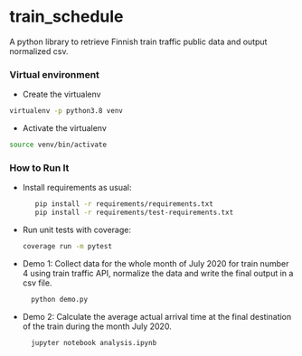# train_schedule
A python library to retrieve Finnish train traffic public data and output normalized csv.

### Virtual environment
- Create the virtualenv
```bash 
virtualenv -p python3.8 venv
```
- Activate the virtualenv
```bash
source venv/bin/activate
```

### How to Run It
- Install requirements as usual:
    ```bash
       pip install -r requirements/requirements.txt
       pip install -r requirements/test-requirements.txt
    ```

- Run unit tests with coverage:
  ```bash
  coverage run -m pytest
  ```
- Demo 1: Collect data for the whole month of July 2020 for train number 4 using train traffic API, normalize the data
and write the final output in a csv file.
  ```bash
    python demo.py
  ```
- Demo 2: Calculate the average actual arrival time at the final destination of the train during the month July 2020. 
  ```bash
    jupyter notebook analysis.ipynb
  ```
